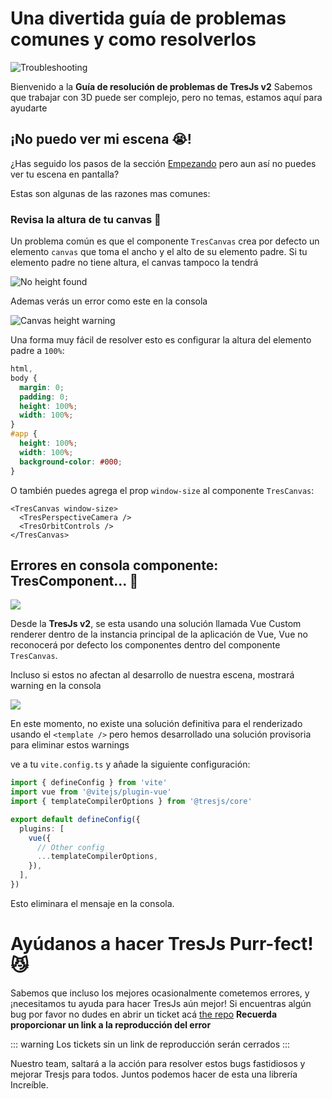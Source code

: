 # Una divertida guía de problemas comunes y como resolverlos

![Troubleshooting](https://media.giphy.com/media/LHZyixOnHwDDy/giphy.gif)

Bienvenido a la **Guía de resolución de problemas de TresJs v2** Sabemos que trabajar con 3D puede ser complejo, pero no temas, estamos aquí para ayudarte

## ¡No puedo ver mi escena 😭!

¿Has seguido los pasos de la sección [Empezando](/guide/getting-started.md) pero aun así no puedes ver tu escena en pantalla?

Estas son algunas de las razones mas comunes:

### Revisa la altura de tu canvas 📏

Un problema común es que el componente `TresCanvas` crea por defecto un elemento `canvas` que toma el ancho y el alto de su elemento padre. Si tu elemento padre no tiene altura, el canvas tampoco la tendrá

![No height found](/canvas-height.png)

Ademas verás un error como este en la consola

![Canvas height warning](/canvas-height-warning.png)

Una forma muy fácil de resolver esto es configurar la altura del elemento padre a `100%`:

```css
html,
body {
  margin: 0;
  padding: 0;
  height: 100%;
  width: 100%;
}
#app {
  height: 100%;
  width: 100%;
  background-color: #000;
}
```

O también puedes agrega el prop `window-size` al componente `TresCanvas`:

```vue
<TresCanvas window-size>
  <TresPerspectiveCamera />
  <TresOrbitControls />
</TresCanvas>
```

## Errores en consola componente: TresComponent... 🤔

![](/failed-to-resolve-component.png)

Desde la **TresJs v2**, se esta usando una solución llamada Vue Custom renderer dentro de la instancia principal de la aplicación de Vue, Vue no reconocerá por defecto los componentes dentro del componente `TresCanvas`.

Incluso si estos no afectan al desarrollo de nuestra escena, mostrará warning en la consola

![](/failed-to-resolve-component.png)

En este momento, no existe una solución definitiva para el renderizado usando el `<template />` pero hemos desarrollado una solución provisoria para eliminar estos warnings

ve a tu `vite.config.ts` y añade la siguiente configuración:

```ts
import { defineConfig } from 'vite'
import vue from '@vitejs/plugin-vue'
import { templateCompilerOptions } from '@tresjs/core'

export default defineConfig({
  plugins: [
    vue({
      // Other config
      ...templateCompilerOptions,
    }),
  ],
})
```

Esto eliminara el mensaje en la consola.

# Ayúdanos a hacer TresJs Purr-fect! 😼

Sabemos que incluso los mejores ocasionalmente cometemos errores, y ¡necesitamos tu ayuda para hacer TresJs aún mejor! Si encuentras algún bug por favor no dudes en abrir un ticket acá [the
repo](https://github.com/Tresjs/playground) **Recuerda proporcionar un link a la reproducción del error**

::: warning
Los tickets sin un link de reproducción serán cerrados
:::

Nuestro team, saltará a la acción para resolver estos bugs fastidiosos y mejorar Tresjs para todos. Juntos podemos hacer de esta una librería Increíble.
